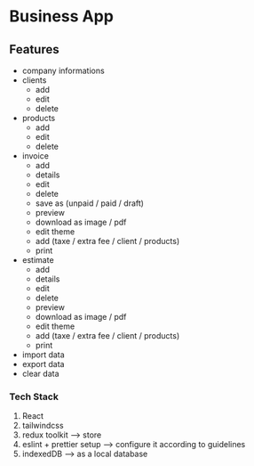 # Business App

## Features

- company informations
- clients
  - add
  - edit
  - delete
- products
  - add
  - edit
  - delete
- invoice
  - add
  - details
  - edit
  - delete
  - save as (unpaid / paid / draft)
  - preview
  - download as image / pdf
  - edit theme
  - add (taxe / extra fee / client / products)
  - print
- estimate
  - add
  - details
  - edit
  - delete
  - preview
  - download as image / pdf
  - edit theme
  - add (taxe / extra fee / client / products)
  - print
- import data
- export data
- clear data

### Tech Stack

1. React
2. tailwindcss
4. redux toolkit --> store
5. eslint + prettier setup --> configure it according to guidelines
6. indexedDB --> as a local database


